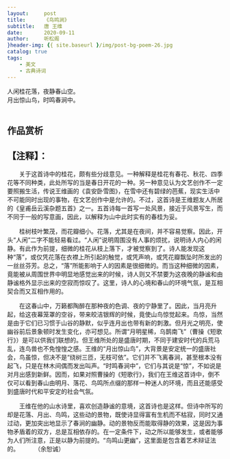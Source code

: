 ```yaml
---
layout:     post
title:      《鸟鸣涧》
subtitle:   唐 王维
date:       2020-09-11
author:     听松阁
}header-img: {{ site.baseurl }/img/post-bg-poem-26.jpg
catalog: true
tags:
    - 美文
    - 古典诗词
---
```



人闲桂花落，夜静春山空。<br>
月出惊山鸟，时鸣春涧中。<br><br>



## 作品赏析
## 【注释】：
　　关于这首诗中的桂花，颇有些分歧意见。一种解释是桂花有春花、秋花、四季花等不同种类，此处所写的当是春日开花的一种。另一种意见认为文艺创作不一定要照搬生活，传说王维画的《袁安卧雪图》，在雪中还有碧绿的芭蕉，现实生活中不可能同时出现的事物，在文艺创作中是允许的。不过，这首诗是王维题友人所居的《皇甫岳云溪杂题五首》之一。五首诗每一首写一处风景，接近于风景写生，而不同于一般的写意画，因此，以解释为山中此时实有的春桂为妥。
  
　　桂树枝叶繁茂，而花瓣细小。花落，尤其是在夜间，并不容易觉察。因此，开头“人闲”二字不能轻易看过。“人闲”说明周围没有人事的烦扰，说明诗人内心的闲静。有此作为前提，细微的桂花从枝上落下，才被觉察到了。诗人能发现这种“落”，或仅凭花落在衣襟上所引起的触觉，或凭声响，或凭花瓣飘坠时所发出的一丝丝芬芳。总之，“落”所能影响于人的因素是很细微的。而当这种细微的因素，竟能被从周围世界中明显地感觉出来的时候，诗人则又不禁要为这夜晚的静谧和由静谧格外显示出来的空寂而惊叹了。这里，诗人的心境和春山的环境气氛，是互相契合而又互相作用的。
  
　　在这春山中，万籁都陶醉在那种夜的色调、夜的宁静里了。因此，当月亮升起，给这夜幕笼罩的空谷，带来皎洁银辉的时候，竟使山鸟惊觉起来。鸟惊，当然是由于它们已习惯于山谷的静默，似乎连月出也带有新的刺激。但月光之明亮，使幽谷前后景象顿时发生变化，亦可想见。所谓“月明星稀，乌鹊南飞”（曹操《短歌行》）是可以供我们联想的。但王维所处的是盛唐时期，不同于建安时代的兵荒马乱，连鸟兽也不免惶惶之感。王维的“月出惊山鸟”，大背景是安定统一的盛唐社会，鸟虽惊，但决不是“绕树三匝，无枝可依”。它们并不飞离春涧，甚至根本没有起飞，只是在林木间偶而发出叫声。“时鸣春涧中”，它们与其说是“惊”，不如说是对月出感到新鲜。因而，如果对照曹操的《短歌行》，我们在王维这首诗中，倒不仅可以看到春山由明月、落花、鸟鸣所点缀的那样一种迷人的环境，而且还能感受到盛唐时代和平安定的社会气氛。
  
　　王维在他的山水诗里，喜欢创造静谧的意境，这首诗也是这样。但诗中所写的却是花落、月出、鸟鸣，这些动的景物，既使诗显得富有生机而不枯寂，同时又通过动，更加突出地显示了春涧的幽静。动的景物反而能取得静的效果，这是因为事物矛盾着的双方，总是互相依存的。在一定条件下，动之所以能够发生，或者能够为人们所注意，正是以静为前提的。“鸟鸣山更幽”，这里面是包含着艺术辩证法的。
　　
（余恕诚）
